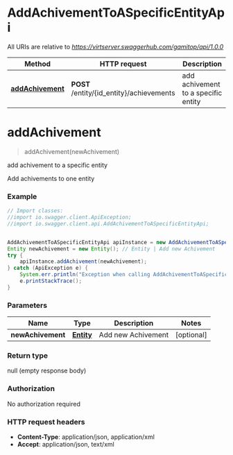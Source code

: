 # AddAchivementToASpecificEntityApi

All URIs are relative to *https://virtserver.swaggerhub.com/gamitop/api/1.0.0*

Method | HTTP request | Description
------------- | ------------- | -------------
[**addAchivement**](AddAchivementToASpecificEntityApi.md#addAchivement) | **POST** /entity/{id_entity}/achievements | add achivement to a specific entity


<a name="addAchivement"></a>
# **addAchivement**
> addAchivement(newAchivement)

add achivement to a specific entity

Add achivements to one entity

### Example
```java
// Import classes:
//import io.swagger.client.ApiException;
//import io.swagger.client.api.AddAchivementToASpecificEntityApi;


AddAchivementToASpecificEntityApi apiInstance = new AddAchivementToASpecificEntityApi();
Entity newAchivement = new Entity(); // Entity | Add new Achivement
try {
    apiInstance.addAchivement(newAchivement);
} catch (ApiException e) {
    System.err.println("Exception when calling AddAchivementToASpecificEntityApi#addAchivement");
    e.printStackTrace();
}
```

### Parameters

Name | Type | Description  | Notes
------------- | ------------- | ------------- | -------------
 **newAchivement** | [**Entity**](Entity.md)| Add new Achivement | [optional]

### Return type

null (empty response body)

### Authorization

No authorization required

### HTTP request headers

 - **Content-Type**: application/json, application/xml
 - **Accept**: application/json, text/xml


